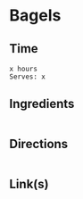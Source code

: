 # Bagels

## Time 
```
x hours
Serves: x
```

## Ingredients
```

```


## Directions
```

```


## Link(s)
```

```
